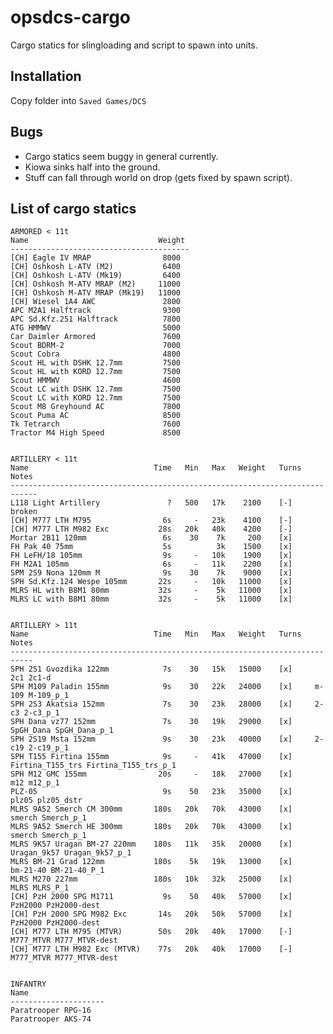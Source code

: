 # opsdcs-cargo

Cargo statics for slingloading and script to spawn into units.

## Installation

Copy folder into `Saved Games/DCS`

## Bugs

- Cargo statics seem buggy in general currently.
- Kiowa sinks half into the ground.
- Stuff can fall through world on drop (gets fixed by spawn script).

## List of cargo statics

    ARMORED < 11t
    Name                             Weight
    ----------------------------------------
    [CH] Eagle IV MRAP                8000
    [CH] Oshkosh L-ATV (M2)           6400
    [CH] Oshkosh L-ATV (Mk19)         6400
    [CH] Oshkosh M-ATV MRAP (M2)     11000
    [CH] Oshkosh M-ATV MRAP (Mk19)   11000
    [CH] Wiesel 1A4 AWC               2800
    APC M2A1 Halftrack                9300
    APC Sd.Kfz.251 Halftrack          7800
    ATG HMMWV                         5000
    Car Daimler Armored               7600
    Scout BDRM-2                      7000
    Scout Cobra                       4800
    Scout HL with DSHK 12.7mm         7500
    Scout HL with KORD 12.7mm         7500
    Scout HMMWV                       4600
    Scout LC with DSHK 12.7mm         7500
    Scout LC with KORD 12.7mm         7500
    Scout M8 Greyhound AC             7800
    Scout Puma AC                     8500
    Tk Tetrarch                       7600
    Tractor M4 High Speed             8500


    ARTILLERY < 11t
    Name                            Time   Min   Max   Weight   Turns   Notes
    ----------------------------------------------------------------------------
    L118 Light Artillery               ?   500   17k    2100    [-]     broken
    [CH] M777 LTH M795                6s     -   23k    4100    [-]
    [CH] M777 LTH M982 Exc           28s   20k   40k    4200    [-]
    Mortar 2B11 120mm                 6s    30    7k     200    [x]
    FH Pak 40 75mm                    5s          3k    1500    [x]
    FH LeFH/18 105mm                  9s     -   10k    1900    [x]
    FH M2A1 105mm                     6s     -   11k    2200    [x]
    SPM 2S9 Nona 120mm M              9s    30    7k    9000    [x]
    SPH Sd.Kfz.124 Wespe 105mm       22s     -   10k   11000    [x]
    MLRS HL with B8M1 80mm           32s     -    5k   11000    [x]
    MLRS LC with B8M1 80mm           32s     -    5k   11000    [x]


    ARTILLERY > 11t
    Name                            Time   Min   Max   Weight   Turns   Notes
    ---------------------------------------------------------------------------
    SPH 2S1 Gvozdika 122mm            7s    30   15k   15000    [x]     2c1 2c1-d
    SPH M109 Paladin 155mm            9s    30   22k   24000    [x]     m-109 M-109_p_1
    SPH 2S3 Akatsia 152mm             7s    30   23k   28000    [x]     2-c3 2-c3_p_1
    SPH Dana vz77 152mm               7s    30   19k   29000    [x]     SpGH_Dana SpGH_Dana_p_1
    SPH 2S19 Msta 152mm               9s    30   23k   40000    [x]     2-c19 2-c19_p_1
    SPH T155 Firtina 155mm            9s     -   41k   47000    [x]     Firtina_T155_trs Firtina_T155_trs_p_1
    SPH M12 GMC 155mm                20s     -   18k   27000    [x]     m12 m12_p_1
    PLZ-05                            9s    50   23k   35000    [x]     plz05 plz05_dstr
    MLRS 9A52 Smerch CM 300mm       180s   20k   70k   43000    [x]     smerch Smerch_p_1
    MLRS 9A52 Smerch HE 300mm       180s   20k   70k   43000    [x]     smerch Smerch_p_1
    MLRS 9K57 Uragan BM-27 220mm    180s   11k   35k   20000    [x]     Uragan_9k57 Uragan_9k57_p_1
    MLRS BM-21 Grad 122mm           180s    5k   19k   13000    [x]     bm-21-40 BM-21-40_P_1
    MLRS M270 227mm                 180s   10k   32k   25000    [x]     MLRS MLRS_P_1
    [CH] PzH 2000 SPG M1711           9s    50   40k   57000    [x]     PzH2000 PzH2000-dest
    [CH] PzH 2000 SPG M982 Exc       14s   20k   50k   57000    [x]     PzH2000 PzH2000-dest
    [CH] M777 LTH M795 (MTVR)        50s   20k   40k   17000    [-]     M777_MTVR M777_MTVR-dest
    [CH] M777 LTH M982 Exc (MTVR)    77s   20k   40k   17000    [-]     M777_MTVR M777_MTVR-dest


    INFANTRY
    Name
    ---------------------
    Paratrooper RPG-16
    Paratrooper AKS-74
